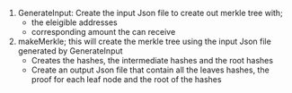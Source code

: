 1. GenerateInput: Create the input Json file to create out merkle tree with;
    - the eleigible addresses 
    - corresponding amount the can receive
2. makeMerkle; this will create the merkle tree using the input Json file generated by GenerateInput
    - Creates the hashes, the intermediate hashes and the root hashes 
    - Create an output Json file that contain all the leaves hashes, the proof for each leaf node and the root of the hashes